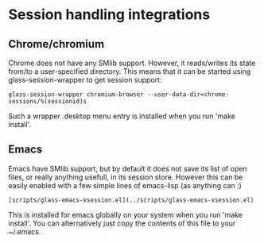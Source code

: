 # Session handling integrations

## Chrome/chromium

Chrome does not have any SMlib support. However, it reads/writes its
state from/to a user-specified directory. This means that it can be
started using glass-session-wrapper to get session support:

    glass-session-wrapper chromium-browser --user-data-dir=chrome-sessions/%(sessionid)s

Such a wrapper .desktop menu entry is installed when you run 'make install'.

## Emacs

Emacs have SMlib support, but by default it does not save its list of
open files, or really anything usefull, in its session store. However
this can be easily enabled with a few simple lines of emacs-lisp (as
anything can :)

    [scripts/glass-emacs-xsession.el](../scripts/glass-emacs-xsession.el)

This is installed for emacs globally on your system when you run 'make
install'. You can alternatively just copy the contents of this file to
your ~/.emacs.
